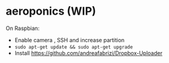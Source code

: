 # aeroponics (WIP)

On Raspbian:

- Enable camera ,  SSH and increase partition
- `sudo apt-get update && sudo apt-get upgrade`
- Install https://github.com/andreafabrizi/Dropbox-Uploader
